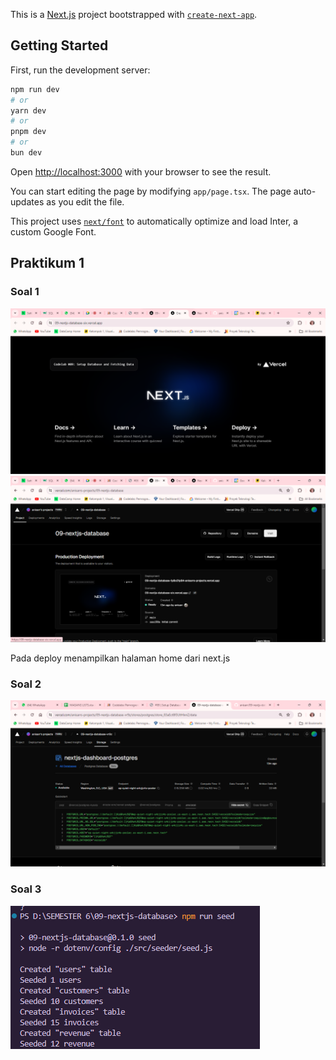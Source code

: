 This is a [Next.js](https://nextjs.org/) project bootstrapped with [`create-next-app`](https://github.com/vercel/next.js/tree/canary/packages/create-next-app).

## Getting Started

First, run the development server:

```bash
npm run dev
# or
yarn dev
# or
pnpm dev
# or
bun dev
```

Open [http://localhost:3000](http://localhost:3000) with your browser to see the result.

You can start editing the page by modifying `app/page.tsx`. The page auto-updates as you edit the file.

This project uses [`next/font`](https://nextjs.org/docs/basic-features/font-optimization) to automatically optimize and load Inter, a custom Google Font.

## Praktikum 1
### Soal 1
![alt text](asset-report/01.png)
![alt text](asset-report/02.png)

Pada deploy menampilkan halaman home dari next.js

### Soal 2
![alt text](asset-report/03.png)

### Soal 3
![alt text](asset-report/04.png)






